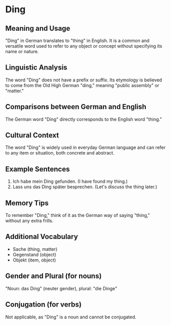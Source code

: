 # Ding
## Meaning and Usage
"Ding" in German translates to "thing" in English. It is a common and versatile word used to refer to any object or concept without specifying its name or nature.

## Linguistic Analysis
The word "Ding" does not have a prefix or suffix. Its etymology is believed to come from the Old High German "ding," meaning "public assembly" or "matter."

## Comparisons between German and English
The German word "Ding" directly corresponds to the English word "thing."

## Cultural Context
The word "Ding" is widely used in everyday German language and can refer to any item or situation, both concrete and abstract.

## Example Sentences
1. Ich habe mein Ding gefunden. (I have found my thing.)
2. Lass uns das Ding später besprechen. (Let's discuss the thing later.)

## Memory Tips
To remember "Ding," think of it as the German way of saying "thing," without any extra frills.

## Additional Vocabulary
- Sache (thing, matter)
- Gegenstand (object)
- Objekt (item, object)

## Gender and Plural (for nouns)
"Noun: das Ding" (neuter gender), plural: "die Dinge"

## Conjugation (for verbs)
Not applicable, as "Ding" is a noun and cannot be conjugated.